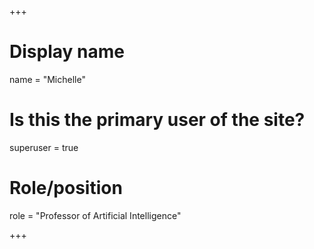 +++
# Display name
name = "Michelle"

# Is this the primary user of the site?
superuser = true

# Role/position
role = "Professor of Artificial Intelligence"

+++


